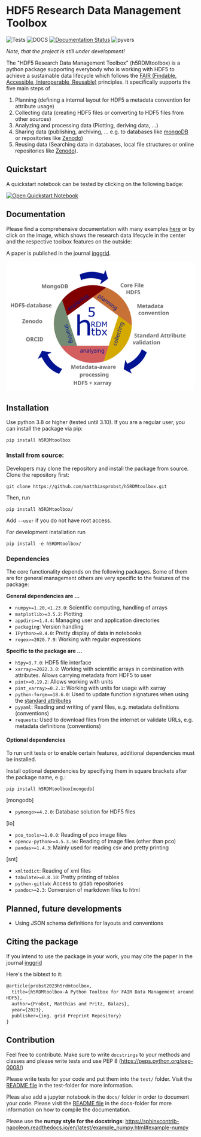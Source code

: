 # HDF5 Research Data Management Toolbox

![Tests](https://github.com/matthiasprobst/h5RDMtoolbox/actions/workflows/tests.yml/badge.svg)
![DOCS](https://codecov.io/gh/matthiasprobst/h5RDMtoolbox/branch/dev/graph/badge.svg)
[![Documentation Status](https://readthedocs.org/projects/h5rdmtoolbox/badge/?version=latest)](https://h5rdmtoolbox.readthedocs.io/en/latest/?badge=latest)
![pyvers](https://img.shields.io/badge/python-3.8%20%7C%203.9%20%7C%203.10-blue)

*Note, that the project is still under development!*

The "HDF5 Research Data Management Toolbox" (h5RDMtoolbox) is a python package supporting everybody who is working with
HDF5 to achieve a sustainable data lifecycle which follows
the [FAIR (Findable, Accessible, Interoperable, Reusable)](https://www.nature.com/articles/sdata201618)
principles. It specifically supports the five main steps of

1. Planning (defining a internal layout for HDF5 a metadata convention for attribute usage)
2. Collecting data (creating HDF5 files or converting to HDF5 files from other sources)
3. Analyzing and processing data (Plotting, deriving data, ...)
4. Sharing data (publishing, archiving, ... e.g. to databases like [mongoDB](https://www.mongodb.com/) or repositories
   like [Zenodo](https://zenodo.org/))
5. Reusing data (Searching data in databases, local file structures or online repositories
   like [Zenodo](https://zenodo.org)).

## Quickstart

A quickstart notebook can be tested by clicking on the following badge:

[![Open Quickstart Notebook](https://colab.research.google.com/assets/colab-badge.svg)](https://colab.research.google.com/github/matthiasprobst/h5RDMtoolbox/blob/main/docs/colab/quickstart.ipynb)

## Documentation

Please find a comprehensive documentation with many examples [here](h5rdmtoolbox.readthedocs.io/en/latest/) or by click
on the image, which shows the research data lifecycle in the center and the respective toolbox features on the outside:

A paper is published in the journal [inggrid](https://preprints.inggrid.org/repository/view/23/).

<a href="https://h5rdmtoolbox.readthedocs.io/en/latest/"><img src="docs/_static/new_icon_with_text.svg" alt="RDM lifecycle" style="widht:600px;"></a>

## Installation

Use python 3.8 or higher (tested until 3.10). If you are a regular user, you can install the package via pip:

    pip install h5RDMtoolbox

### Install from source:

Developers may clone the repository and install the package from source. Clone the repository first:

    git clone https://github.com/matthiasprobst/h5RDMtoolbox.git

Then, run

    pip install h5RDMtoolbox/

Add `--user` if you do not have root access.

For development installation run

    pip install -e h5RDMtoolbox/

### Dependencies

The core functionality depends on the following packages. Some of them are for general management others are very
specific to the features of the package:

**General dependencies are ...**

- `numpy>=1.20,<1.23.0`: Scientific computing, handling of arrays
- `matplotlib>=3.5.2`: Plotting
- `appdirs>=1.4.4`: Managing user and application directories
- `packaging`: Version handling
- `IPython>=8.4.0`: Pretty display of data in notebooks
- `regex>=2020.7.9`: Working with regular expressions

**Specific to the package are ...**

- `h5py=3.7.0`: HDF5 file interface
- `xarray>=2022.3.0`: Working with scientific arrays in combination with attributes. Allows carrying metadata from HDF5
  to user
- `pint>=0.19.2`: Allows working with units
- `pint_xarray>=0.2.1`: Working with units for usage with xarray
- `python-forge==18.6.0`: Used to update function signatures when using
  the [standard attributes](https://h5rdmtoolbox.readthedocs.io/en/latest/conventions/standard_attributes_and_conventions.html)
- `pyyaml`: Reading and writing of yaml files, e.g. metadata definitions (conventions)
- `requests`: Used to download files from the internet or validate URLs, e.g. metadata definitions (conventions)

#### Optional dependencies

To run unit tests or to enable certain features, additional dependencies must be installed.

Install optional dependencies by specifying them in square brackets after the package name, e.g.:

    pip install h5RDMtoolbox[mongodb]

[mongodb]

- `pymongo>=4.2.0`: Database solution for HDF5 files

[io]

- `pco_tools>=1.0.0`: Reading of pco image files
- `opencv-python>=4.5.3.56`: Reading of image files (other than pco)
- `pandas>=1.4.3`: Mainly used for reading csv and pretty printing

[snt]

- `xmltodict`: Reading of xml files
- `tabulate>=0.8.10`: Pretty printing of tables
- `python-gitlab`: Access to gitlab repositories
- `pandoc>=2.3`: Conversion of markdown files to html

## Planned, future developments

- Using JSON schema definitions for layouts and conventions

## Citing the package
If you intend to use the package in your work, you may cite the paper in the journal [inggrid](https://preprints.inggrid.org/repository/view/23/)

Here's the bibtext to it:
```
@article{probst2023h5rdmtoolbox,
  title={h5RDMtoolbox-A Python Toolbox for FAIR Data Management around HDF5},
  author={Probst, Matthias and Pritz, Balazs},
  year={2023},
  publisher={ing. grid Preprint Repository}
}
```

## Contribution

Feel free to contribute. Make sure to write `docstrings` to your methods and classes and please write tests and use PEP
8 (https://peps.python.org/pep-0008/)

Please write tests for your code and put them into the `test/` folder. Visit the [README file](./tests/README.md) in the
test-folder for more information.

Pleas also add a jupyter notebook in the `docs/` folder in order to document your code. Please visit
the [README file](./docs/README.md) in the docs-folder for more information on how to compile the documentation.

Please use the **numpy style for the docstrings**:
https://sphinxcontrib-napoleon.readthedocs.io/en/latest/example_numpy.html#example-numpy


